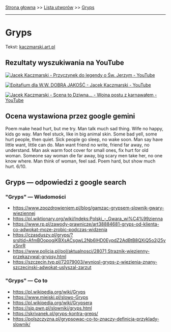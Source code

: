 [Strona głowna](../index.md) >> [Lista utworów](../list.md) >> [Gryps](163.md)

---

# Gryps

Tekst: [kaczmarski.art.pl](https://www.kaczmarski.art.pl/tworczosc/wiersze/gryps/)

## Rezultaty wyszukiwania na YouTube

[![Jacek Kaczmarski - Przyczynek do legendy o Św. Jerzym - YouTube](http://img.youtube.com/vi/Cb14EgyAyr8/0.jpg)](https://www.youtube.com/watch?v=Cb14EgyAyr8 "Jacek Kaczmarski - Przyczynek do legendy o Św. Jerzym - YouTube")

[![Epitafium dla W.W. DOBRA JAKOŚĆ  - Jacek Kaczmarski - YouTube](http://img.youtube.com/vi/guMyd5c59WY/0.jpg)](https://www.youtube.com/watch?v=guMyd5c59WY "Epitafium dla W.W. DOBRA JAKOŚĆ  - Jacek Kaczmarski - YouTube")

[![Jacek Kaczmarski - Scena to Dziwna... - Wojna postu z karnawałem - YouTube](http://img.youtube.com/vi/9p2VEg2nHx4/0.jpg)](https://www.youtube.com/watch?v=9p2VEg2nHx4 "Jacek Kaczmarski - Scena to Dziwna... - Wojna postu z karnawałem - YouTube")

## Ocena wystawiona przez google gemini

Poem make head hurt, but me try. Man talk much sad thing. Wife no happy, kids go way. Man feel stuck, like in big animal skin. Some bad yell, some hurt people, then quiet. Sick people go sleep, no wake soon. Man say have little want, little can do. Man want friend no write, friend far away, no understand. Man ask warm foot cover for small ones, fix hurt for old woman. Someone say woman die far away, big scary men take her, no one know where. Man think of woman, feel sad. Poem hard, but show much hurt. 6/10.


## Gryps — odpowiedzi z google search

### "Gryps" — Wiadomości

 - <https://www.zpozdrowieniem.pl/blog/gamzac-grypsem-slownik-gwary-wieziennej>
 - <https://pl.wiktionary.org/wiki/Indeks:Polski_-_Gwara_wi%C4%99zienna>
 - <https://www.rp.pl/zawody-prawnicze/art38884681-gryps-od-klienta-co-adwokat-moze-zrobic-podczas-widzenia>
 - <https://czasduszy.pl/gryps/?srsltid=AfmBOopogjKBXsACsgwL2Nb6lHD0EypdZ2AdBtB8QXiQ5o2j25yxSnrR>
 - <https://www.policja.pl/pol/aktualnosci/28071,Straznik-wiezienny-przekazywal-grypsy.html>
 - <https://szczecin.tvp.pl/72079003/wyniosl-gryps-z-wiezienia-znany-szczecinski-adwokat-uslyszal-zarzut>

### "Gryps" — Co to

 - <https://pl.wikipedia.org/wiki/Gryps>
 - <https://www.miejski.pl/slowo-Gryps>
 - <https://pl.wikipedia.org/wiki/Grypsera>
 - <https://sjp.pwn.pl/slowniki/gryps.html>
 - <https://skrivanek.pl/gryps-kontra-greps/>
 - <https://polszczyzna.pl/grypsowac-co-to-znaczy-definicja-przyklady-slownik/>

